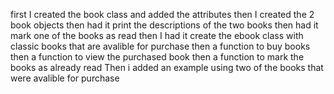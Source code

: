 first I created the book class and added the attributes
then I created the 2 book objects then had it print the descriptions of the two books then had it mark one of the books as read
then I had it create the ebook class with classic books that are avalible for purchase then a function to buy books then a function to view the purchased book then a function to mark the books as already read
Then i added an example using two of the books that were avalible for purchase
